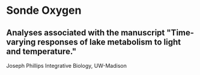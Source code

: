 Sonde Oxygen
========

Analyses associated with the manuscript "Time-varying responses of lake metabolism to light and temperature."
-------

Joseph Phillips
Integrative Biology, UW-Madison